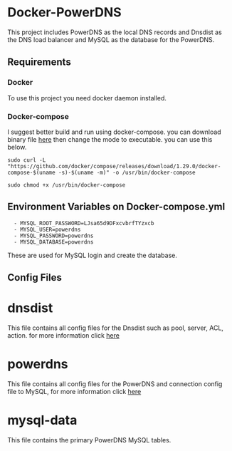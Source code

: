 # Docker-PowerDNS
This project includes PowerDNS as the local DNS records and Dnsdist as the DNS load balancer and MySQL as the database for the PowerDNS.

## Requirements

### Docker

To use this project you need docker daemon installed.

### Docker-compose

I suggest better build and run using docker-compose. you can download binary file [here](https://github.com/docker/compose/releases) then change the mode to executable. you can use this below.

```
sudo curl -L "https://github.com/docker/compose/releases/download/1.29.0/docker-compose-$(uname -s)-$(uname -m)" -o /usr/bin/docker-compose

sudo chmod +x /usr/bin/docker-compose
```

## Environment Variables on Docker-compose.yml

      - MYSQL_ROOT_PASSWORD=LJsa65d9DFxcvbrfTYzxcb
      - MYSQL_USER=powerdns
      - MYSQL_PASSWORD=powerdns
      - MYSQL_DATABASE=powerdns

These are used for MySQL login and create the database.

## Config Files

# dnsdist

This file contains all config files for the Dnsdist such as pool, server, ACL, action. for more information click [here](https://dnsdist.org/reference/config.html)

# powerdns

This file contains all config files for the PowerDNS and connection config file  to MySQL, for more information click [here](https://doc.powerdns.com/)

# mysql-data

This file contains the primary PowerDNS MySQL tables.


